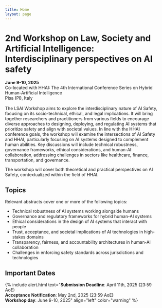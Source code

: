 ```yaml
---
title: Home
layout: page
---
```


# 2nd Workshop on Law, Society and Artificial Intelligence: Interdisciplinary perspectives on AI safety
**June 9-10, 2025**<br>
Co-located with HHAI: The 4th International Conference Series on Hybrid Human-Artificial Intelligence<br> 
Pisa (PI), Italy
<br>
<br>
The LSAI Workshop aims to explore the interdisciplinary nature of AI Safety, focusing on its socio-technical, ethical, and legal implications.
It will bring together researchers and practitioners from various fields to encourage diverse approaches to designing, deploying, and regulating AI systems that prioritize safety and align with societal values.
In line with the HHAI conference goals, the workshop will examine the intersections of AI Safety and HHAI, particularly focusing on AI systems designed to complement human abilities. Key discussions will include technical robustness, governance frameworks, ethical considerations, and human-AI collaboration, addressing challenges in sectors like healthcare, finance, transportation, and governance. 

The workshop will cover both theoretical and practical perspectives on AI Safety, contextualized within the field of HHAI.

## Topics 
Relevant abstracts cover one or more of the following topics:
- Technical robustness of AI systems working alongside humans
- Governance and regulatory frameworks for hybrid human-AI systems
- Ethical considerations in the design of AI systems that interact with people
- Trust, acceptance, and societal implications of AI technologies in high-stakes domains
- Transparency, fairness, and accountability architectures in human-AI collaboration
- Challenges in enforcing safety standards across jurisdictions and technologies

## Important Dates
{% include alert.html text="**Submission Deadline**: April 11th, 2025 (23:59 AoE)<br>
**Acceptance Notification**: May 2nd, 2025 (23:59 AoE)<br>
**Workshop day**: June 9-10, 2025" align="left" color="warning" %}


